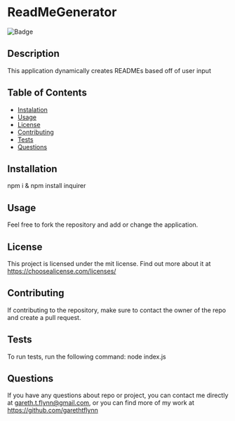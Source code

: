 
  # ReadMeGenerator
  ![Badge](https://img.shields.io/badge/License-mit-red)
  ## Description
  This application dynamically creates READMEs based off of user input 
  ## Table of Contents
  * [Instalation](#installation)
  * [Usage](#usage)
  * [License](#license)
  * [Contributing](#contributing)
  * [Tests](#tests)
  * [Questions](#questions)
  ## Installation 
  npm i & npm install inquirer
  ## Usage
  Feel free to fork the repository and add or change the application.
  ## License 
  This project is licensed under the mit license. Find out more about it at https://choosealicense.com/licenses/
  ## Contributing 
  If contributing to the repository, make sure to contact the owner of the repo and create a pull request. 
  ## Tests
  To run tests, run the following command:
  node index.js
  ## Questions
  If you have any questions about repo or project, you can contact me directly at gareth.t.flynn@gmail.com, or you can find more of my work at https://github.com/garethtflynn
